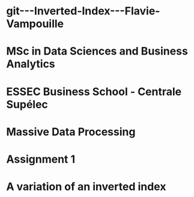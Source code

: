 # git---Inverted-Index---Flavie-Vampouille

# MSc in Data Sciences and Business Analytics
# ESSEC Business School - Centrale Supélec

# Massive Data Processing
# Assignment 1
# A variation of an inverted index
